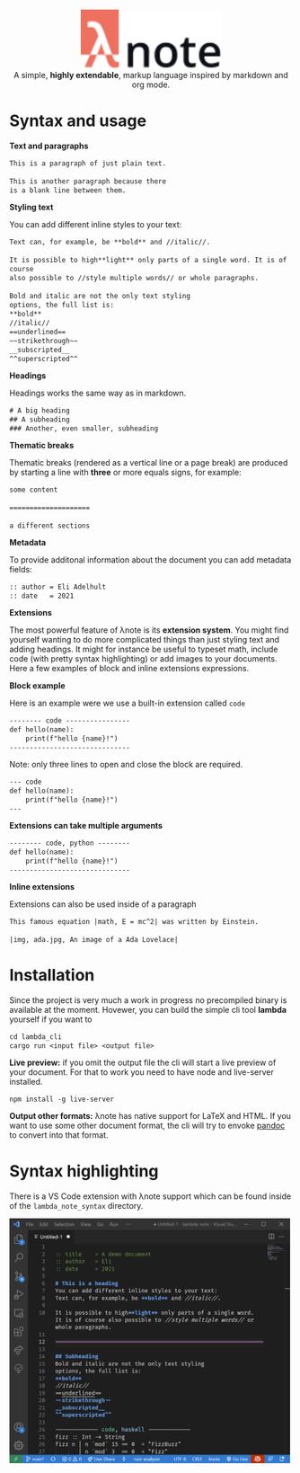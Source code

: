 <p align="center">
    <br/>
    <img src="logo.svg" width="250px"/>
    <br/>
    A simple, <strong>highly extendable</strong>, markup language
    inspired by markdown and org mode.
</p>

# Syntax and usage

**Text and paragraphs**
```
This is a paragraph of just plain text.

This is another paragraph because there 
is a blank line between them.
```

**Styling text**

You can add different inline styles to your text:
```
Text can, for example, be **bold** and //italic//.

It is possible to high**light** only parts of a single word. It is of course 
also possible to //style multiple words// or whole paragraphs.

Bold and italic are not the only text styling
options, the full list is:
**bold**
//italic//
==underlined==
~~strikethrough~~
__subscripted__
^^superscripted^^
```

**Headings**

Headings works the same way as in markdown. 
```
# A big heading
## A subheading
### Another, even smaller, subheading
```

**Thematic breaks**

Thematic breaks (rendered as a vertical line or a page break) are
produced by starting a line with **three** or more equals signs, for example:
```
some content

====================

a different sections
```

**Metadata**

To provide additonal information about the document 
you can add metadata fields: 
```
:: author = Eli Adelhult
:: date   = 2021
```

**Extensions**

The most powerful feature of λnote is its **extension system**. You might find yourself 
wanting to do more complicated things than just styling text and adding headings. It
might for instance be useful to typeset math, include code (with pretty syntax highlighting) or
add images to your documents. Here a few examples of block and inline extensions expressions.


**Block example**

Here is an example were we use a built-in extension called `code`
```
-------- code ----------------
def hello(name):
    print(f"hello {name}!")
------------------------------
```

Note: only three lines to open and close the block are required.
```
--- code
def hello(name):
    print(f"hello {name}!")
---
```


**Extensions can take multiple arguments**
```
-------- code, python --------
def hello(name):
    print(f"hello {name}!")
------------------------------
```

**Inline extensions**

Extensions can also be used inside of a paragraph
```
This famous equation |math, E = mc^2| was written by Einstein.

|img, ada.jpg, An image of a Ada Lovelace|
```

# Installation
Since the project is very much a work in progress no precompiled binary is available at the moment. Hovewer, you can build the simple cli tool **lambda** yourself if you want to
```
cd lambda_cli
cargo run <input file> <output file>
```

**Live preview:** if you omit the output file the cli will start a live preview of your document. For that to work you need to have node and live-server installed.
```
npm install -g live-server
```

**Output other formats:** λnote has native support for LaTeX and HTML. If you want to use some other document format, the cli will try to envoke [pandoc](https://pandoc.org/) to convert into that format.

# Syntax highlighting
There is a VS Code extension with λnote support which can be found inside of the `lambda_note_syntax` directory.


<img src="vscode.png" width="500px">
